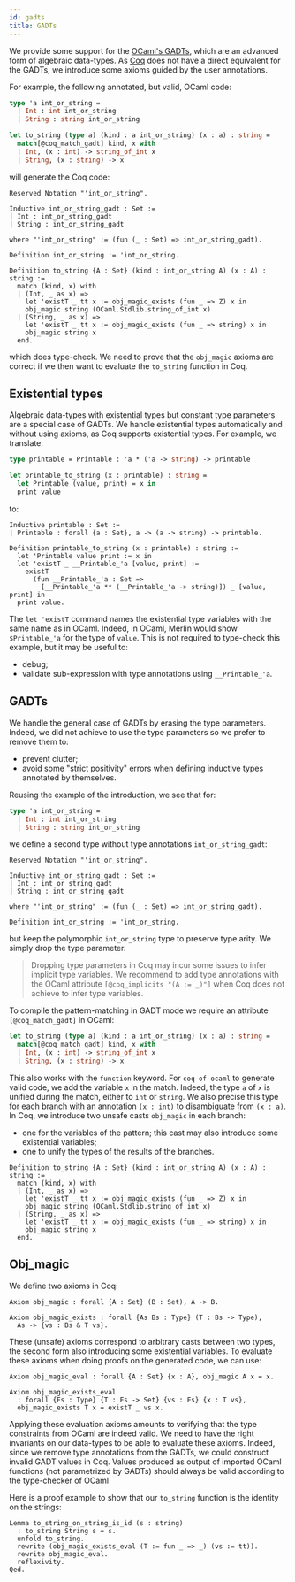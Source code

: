 ```yaml
---
id: gadts
title: GADTs
---
```


We provide some support for the [OCaml's GADTs](https://caml.inria.fr/pub/docs/manual-ocaml/manual033.html), which are an advanced form of algebraic data-types. As [Coq](https://coq.inria.fr/) does not have a direct equivalent for the GADTs, we introduce some axioms guided by the user annotations.

For example, the following annotated, but valid, OCaml code:
```ocaml
type 'a int_or_string =
  | Int : int int_or_string
  | String : string int_or_string

let to_string (type a) (kind : a int_or_string) (x : a) : string =
  match[@coq_match_gadt] kind, x with
  | Int, (x : int) -> string_of_int x
  | String, (x : string) -> x
```
will generate the Coq code:
```coq
Reserved Notation "'int_or_string".

Inductive int_or_string_gadt : Set :=
| Int : int_or_string_gadt
| String : int_or_string_gadt

where "'int_or_string" := (fun (_ : Set) => int_or_string_gadt).

Definition int_or_string := 'int_or_string.

Definition to_string {A : Set} (kind : int_or_string A) (x : A) : string :=
  match (kind, x) with
  | (Int, _ as x) =>
    let 'existT _ tt x := obj_magic_exists (fun _ => Z) x in
    obj_magic string (OCaml.Stdlib.string_of_int x)
  | (String, _ as x) =>
    let 'existT _ tt x := obj_magic_exists (fun _ => string) x in
    obj_magic string x
  end.
```
which does type-check. We need to prove that the `obj_magic` axioms are correct if we then want to evaluate the `to_string` function in Coq.

## Existential types
Algebraic data-types with existential types but constant type parameters are a special case of GADTs. We handle existential types automatically and without using axioms, as Coq supports existential types. For example, we translate:
```ocaml
type printable = Printable : 'a * ('a -> string) -> printable

let printable_to_string (x : printable) : string =
  let Printable (value, print) = x in
  print value
```
to:
```coq
Inductive printable : Set :=
| Printable : forall {a : Set}, a -> (a -> string) -> printable.

Definition printable_to_string (x : printable) : string :=
  let 'Printable value print := x in
  let 'existT _ __Printable_'a [value, print] :=
    existT
      (fun __Printable_'a : Set =>
        [__Printable_'a ** (__Printable_'a -> string)]) _ [value, print] in
  print value.
```
The `let 'existT` command names the existential type variables with the same name as in OCaml. Indeed, in OCaml, Merlin would show `$Printable_'a` for the type of `value`. This is not required to type-check this example, but it may be useful to:
* debug;
* validate sub-expression with type annotations using `__Printable_'a`.

## GADTs
We handle the general case of GADTs by erasing the type parameters. Indeed, we did not achieve to use the type parameters so we prefer to remove them to:
* prevent clutter;
* avoid some "strict positivity" errors when defining inductive types annotated by themselves.

Reusing the example of the introduction, we see that for:
```ocaml
type 'a int_or_string =
  | Int : int int_or_string
  | String : string int_or_string
```
we define a second type without type annotations `int_or_string_gadt`:
```coq
Reserved Notation "'int_or_string".

Inductive int_or_string_gadt : Set :=
| Int : int_or_string_gadt
| String : int_or_string_gadt

where "'int_or_string" := (fun (_ : Set) => int_or_string_gadt).

Definition int_or_string := 'int_or_string.
```
but keep the polymorphic `int_or_string` type to preserve type arity. We simply drop the type parameter.
> Dropping type parameters in Coq may incur some issues to infer implicit type variables. We recommend to add type annotations with the OCaml attribute `[@coq_implicits "(A := _)"]` when Coq does not achieve to infer type variables.

To compile the pattern-matching in GADT mode we require an attribute `[@coq_match_gadt]` in OCaml:
```ocaml
let to_string (type a) (kind : a int_or_string) (x : a) : string =
  match[@coq_match_gadt] kind, x with
  | Int, (x : int) -> string_of_int x
  | String, (x : string) -> x
```
This also works with the `function` keyword. For `coq-of-ocaml` to generate valid code, we add the variable `x` in the match. Indeed, the type `a` of `x` is unified during the match, either to `int` or `string`. We also precise this type for each branch with an annotation `(x : int)` to disambiguate from `(x : a)`. In Coq, we introduce two unsafe casts `obj_magic` in each branch:
* one for the variables of the pattern; this cast may also introduce some existential variables;
* one to unify the types of the results of the branches.
```coq
Definition to_string {A : Set} (kind : int_or_string A) (x : A) : string :=
  match (kind, x) with
  | (Int, _ as x) =>
    let 'existT _ tt x := obj_magic_exists (fun _ => Z) x in
    obj_magic string (OCaml.Stdlib.string_of_int x)
  | (String, _ as x) =>
    let 'existT _ tt x := obj_magic_exists (fun _ => string) x in
    obj_magic string x
  end.
```

## Obj_magic
We define two axioms in Coq:
```coq
Axiom obj_magic : forall {A : Set} (B : Set), A -> B.

Axiom obj_magic_exists : forall {As Bs : Type} (T : Bs -> Type),
  As -> {vs : Bs & T vs}.
```
These (unsafe) axioms correspond to arbitrary casts between two types, the second form also introducing some existential variables. To evaluate these axioms when doing proofs on the generated code, we can use:
```coq
Axiom obj_magic_eval : forall {A : Set} {x : A}, obj_magic A x = x.

Axiom obj_magic_exists_eval
  : forall {Es : Type} {T : Es -> Set} {vs : Es} {x : T vs},
  obj_magic_exists T x = existT _ vs x.
```
Applying these evaluation axioms amounts to verifying that the type constraints from OCaml are indeed valid. We need to have the right invariants on our data-types to be able to evaluate these axioms. Indeed, since we remove type annotations from the GADTs, we could construct invalid GADT values in Coq. Values produced as output of imported OCaml functions (not parametrized by GADTs) should always be valid according to the type-checker of OCaml

Here is a proof example to show that our `to_string` function is the identity on the strings:
```coq
Lemma to_string_on_string_is_id (s : string)
  : to_string String s = s.
  unfold to_string.
  rewrite (obj_magic_exists_eval (T := fun _ => _) (vs := tt)).
  rewrite obj_magic_eval.
  reflexivity.
Qed.
```
